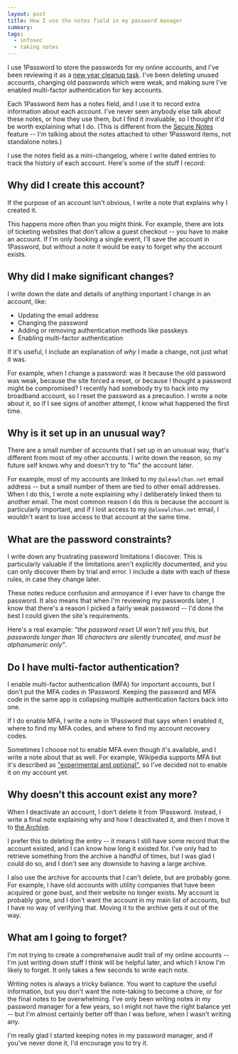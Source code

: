 ```yaml
---
layout: post
title: How I use the notes field in my password manager
summary:
tags:
  - infosec
  - taking notes
---
```

I use 1Password to store the passwords for my online accounts, and I've been reviewing it as a [new year cleanup task](/2015/1password/).
I've been deleting unused accounts, changing old passwords which were weak, and making sure I've enabled multi-factor authentication for key accounts.

Each 1Password item has a notes field, and I use it to record extra information about each account.
I've never seen anybody else talk about these notes, or how they use them, but I find it invaluable, so I thought it'd be worth explaining what I do.
(This is different from the [Secure Notes] feature -- I'm talking about the notes attached to other 1Password items, not standalone notes.)

I use the notes field as a mini-changelog, where I write dated entries to track the history of each account.
Here's some of the stuff I record:

[Secure Notes]: https://1password.com/features/secure-notes/

## Why did I create this account?

If the purpose of an account isn't obvious, I write a note that explains why I created it.

This happens more often than you might think.
For example, there are lots of ticketing websites that don't allow a guest checkout -- you have to make an account.
If I'm only booking a single event, I'll save the account in 1Password, but without a note it would be easy to forget why the account exists.

## Why did I make significant changes?

I write down the date and details of anything important I change in an account, like:

* Updating the email address
* Changing the password
* Adding or removing authentication methods like passkeys
* Enabling multi-factor authentication

If it's useful, I include an explanation of *why* I made a change, not just what it was.

For example, when I change a password: was it because the old password was weak, because the site forced a reset, or because I thought a password might be compromised?
I recently had somebody try to hack into my broadband account, so I reset the password as a precaution.
I wrote a note about it, so if I see signs of another attempt, I know what happened the first time.

## Why is it set up in an unusual way?

There are a small number of accounts that I set up in an unusual way, that's different from most of my other accounts.
I write down the reason, so my future self knows why and doesn't try to "fix" the account later.

For example, most of my accounts are linked to my `@alexwlchan.net` email address -- but a small number of them are tied to other email addresses.
When I do this, I wrote a note explaining why I deliberately linked them to another email.
The most common reason I do this is because the account is particularly important, and if I lost access to my `@alexwlchan.net` email, I wouldn't want to lose access to that account at the same time.

## What are the password constraints?

I write down any frustrating password limitations I discover.
This is particularly valuable if the limitations aren't explicitly documented, and you can only discover them by trial and error.
I include a date with each of these rules, in case they change later.

These notes reduce confusion and annoyance if I ever have to change the password.
It also means that when I'm reviewing my passwords later, I know that there's a reason I picked a fairly weak password -- I'd done the best I could given the site's requirements.

Here's a real example: *"the password reset UI won't tell you this, but passwords longer than 16 characters are silently truncated, and must be alphanumeric only"*.

## Do I have multi-factor authentication?

I enable multi-factor authentication (MFA) for important accounts, but I don't put the MFA codes in 1Password.
Keeping the password and MFA code in the same app is collapsing multiple authentication factors back into one.

If I do enable MFA, I write a note in 1Password that says when I enabled it, where to find my MFA codes, and where to find my account recovery codes.

Sometimes I choose not to enable MFA even though it's available, and I write a note about that as well.
For example, Wikipedia supports MFA but it's described as ["experimental and optional"](https://meta.wikimedia.org/wiki/Help:Two-factor_authentication), so I've decided not to enable it on my account yet.


## Why doesn’t this account exist any more?

When I deactivate an account, I don't delete it from 1Password.
Instead, I write a final note explaining why and how I deactivated it, and then I move it to [the Archive](https://blog.1password.com/introducing-archive/).

I prefer this to deleting the entry -- it means I still have some record that the account existed, and I can know how long it existed for.
I've only had to retrieve something from the archive a handful of times, but I was glad I could do so, and I don't see any downside to having a large archive.

I also use the archive for accounts that I can't delete, but are probably gone.
For example, I have old accounts with utility companies that have been acquired or gone bust, and their website no longer exists.
My account is probably gone, and I don't want the account in my main list of accounts, but I have no way of verifying that.
Moving it to the archive gets it out of the way.

## What am I going to forget?

I'm not trying to create a comprehensive audit trail of my online accounts -- I'm just writing down stuff I think will be helpful later, and which I know I'm likely to forget.
It only takes a few seconds to write each note.

Writing notes is always a tricky balance.
You want to capture the useful information, but you don't want the note-taking to become a chore, or for the final notes to be overwhelming.
I've only been writing notes in my password manager for a few years, so I might not have the right balance yet -- but I'm almost certainly better off than I was before, when I wasn't writing any.

I'm really glad I started keeping notes in my password manager, and if you've never done it, I'd encourage you to try it.
